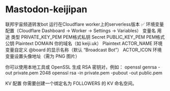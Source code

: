 # Mastodon-keijipan
联邦宇宙频道转发bot
运行在Cloudflare worker上的serverless版本
✅ 环境变量配置（Cloudflare Dashboard → Worker → Settings → Variables）
变量名	用途	类型
PRIVATE_KEY_PEM	PEM格式私钥	Secret
PUBLIC_KEY_PEM	PEM格式公钥	Plaintext
DOMAIN	你的域名（如 keiji.uk）	Plaintext
ACTOR_NAME 环境变量自定义 @board 的显示名称（默认 “Broadcast Bot”）
ACTOR_ICON 环境变量设置头像地址（需为 PNG 图片）

你可以使用本地工具或 OpenSSL 生成 RSA 密钥对，例如：
openssl genrsa -out private.pem 2048
openssl rsa -in private.pem -pubout -out public.pem

KV 配置
你需要创建一个绑定名为 FOLLOWERS 的 KV 命名空间。

